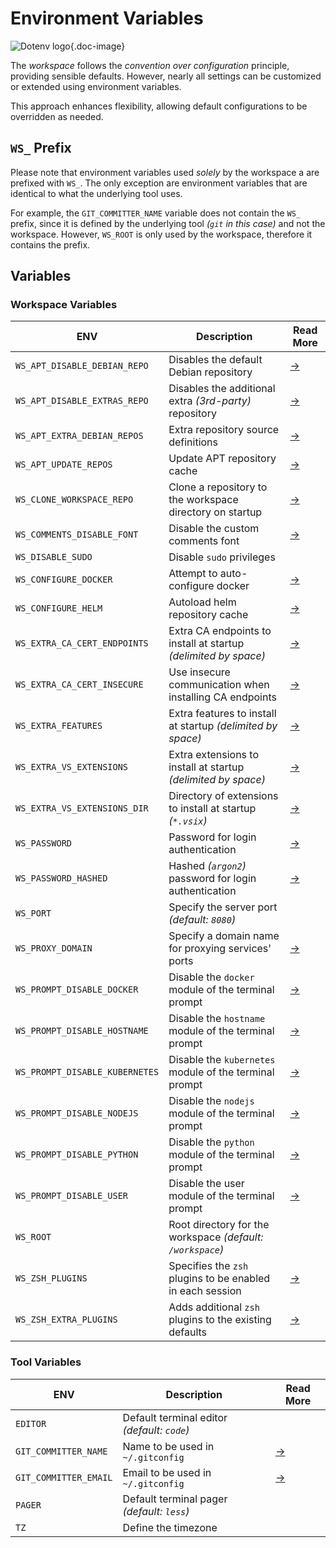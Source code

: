 # Environment Variables

![Dotenv logo](/icons/dotenv.svg){.doc-image}

The *workspace* follows the *convention over configuration* principle, providing sensible
defaults.
However, nearly all settings can be customized or extended using environment variables.

This approach enhances flexibility, allowing default configurations to be overridden as
needed.

## `WS_` Prefix

Please note that environment variables used *solely* by the workspace a are prefixed with
`WS_`.
The only exception are environment variables that are identical to what the underlying tool uses.

For example, the `GIT_COMMITTER_NAME` variable does  not contain the `WS_` prefix, since it
is defined by the underlying tool *(`git` in this case)* and not the workspace.
However, `WS_ROOT` is only used by the workspace, therefore it contains the prefix.

## Variables

### Workspace Variables

| ENV                            | Description                                                     | Read More       |
| ------------------------------ | --------------------------------------------------------------- | --------------- |
| `WS_APT_DISABLE_DEBIAN_REPO`   | Disables the default Debian repository                          | [→][apt]        |
| `WS_APT_DISABLE_EXTRAS_REPO`   | Disables the additional extra *(3rd-party)* repository          | [→][apt]        |
| `WS_APT_EXTRA_DEBIAN_REPOS`    | Extra repository source definitions                             | [→][apt]        |
| `WS_APT_UPDATE_REPOS`          | Update APT repository cache                                     | [→][apt]        |
| `WS_CLONE_WORKSPACE_REPO`      | Clone a repository to the workspace directory on startup        | [→][git]        |
| `WS_COMMENTS_DISABLE_FONT`     | Disable the custom comments font                                | [→][fonts]      |
| `WS_DISABLE_SUDO`              | Disable `sudo` privileges                                       |                 |
| `WS_CONFIGURE_DOCKER`          | Attempt to auto-configure docker                                | [→][docker]     |
| `WS_CONFIGURE_HELM`            | Autoload helm repository cache                                  | [→][helm]       |
| `WS_EXTRA_CA_CERT_ENDPOINTS`   | Extra CA endpoints to install at startup *(delimited by space)* | [→][ca]         |
| `WS_EXTRA_CA_CERT_INSECURE`    | Use insecure communication when installing CA endpoints         | [→][ca]         |
| `WS_EXTRA_FEATURES`            | Extra features to install at startup *(delimited by space)*     | [→][features]   |
| `WS_EXTRA_VS_EXTENSIONS`       | Extra extensions to install at startup *(delimited by space)*   | [→][extensions] |
| `WS_EXTRA_VS_EXTENSIONS_DIR`   | Directory of extensions to install at startup *(`*.vsix`)*      | [→][extensions] |
| `WS_PASSWORD`                  | Password for login authentication                               | [→][auth]       |
| `WS_PASSWORD_HASHED`           | Hashed *(`argon2`)* password for login authentication           | [→][auth]       |
| `WS_PORT`                      | Specify the server port *(default: `8080`)*                     |                 |
| `WS_PROXY_DOMAIN`              | Specify a domain name for proxying services' ports              | [→][ports]      |
| `WS_PROMPT_DISABLE_DOCKER`     | Disable the `docker` module of the terminal prompt              | [→][terminal]   |
| `WS_PROMPT_DISABLE_HOSTNAME`   | Disable the `hostname` module of the terminal prompt            | [→][terminal]   |
| `WS_PROMPT_DISABLE_KUBERNETES` | Disable the `kubernetes` module of the terminal prompt          | [→][terminal]   |
| `WS_PROMPT_DISABLE_NODEJS`     | Disable the `nodejs` module of the terminal prompt              | [→][terminal]   |
| `WS_PROMPT_DISABLE_PYTHON`     | Disable the `python` module of the terminal prompt              | [→][terminal]   |
| `WS_PROMPT_DISABLE_USER`       | Disable the user module of the terminal prompt                  | [→][terminal]   |
| `WS_ROOT`                      | Root directory for the workspace *(default: `/workspace`)*      |                 |
| `WS_ZSH_PLUGINS`               | Specifies the `zsh` plugins to be enabled in each session       | [→][terminal]   |
| `WS_ZSH_EXTRA_PLUGINS`         | Adds additional `zsh` plugins to the existing defaults          | [→][terminal]   |

### Tool Variables

| ENV                   | Description                                  | Read More |
| --------------------- | -------------------------------------------- | --------- |
| `EDITOR`              | Default terminal editor  *(default: `code`)* |           |
| `GIT_COMMITTER_NAME`  | Name to be used in `~/.gitconfig`            | [→][git]  |
| `GIT_COMMITTER_EMAIL` | Email to be used in `~/.gitconfig`           | [→][git]  |
| `PAGER`               | Default terminal pager *(default: `less`)*   |           |
| `TZ`                  | Define the timezone                          |           |

[auth]: /editor/authentication
[apt]: /tools/apt
[ca]: /settings/enterprise-ca
[docker]: /tools/docker
[extensions]: /editor/extensions
[helm]: /tools/helm
[fonts]: /editor/theme-and-fonts
[features]: /editor/features
[git]: /tools/git
[ports]: /editor/port-forwarding
[terminal]: /editor/terminal
